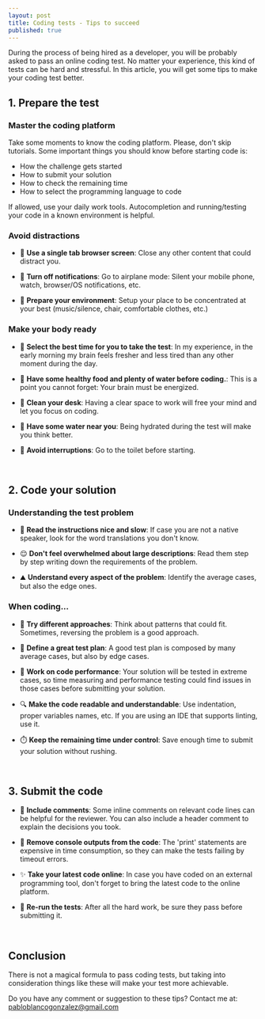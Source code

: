 ```yaml
---
layout: post
title: Coding tests - Tips to succeed
published: true
---
```


During the process of being hired as a developer, you will be probably asked to pass an online coding test. No matter your experience, this kind of tests can be hard and stressful. 
In this article, you will get some tips to make your coding test better.


## 1. Prepare the test

### Master the coding platform

Take some moments to know the coding platform. Please, don't skip tutorials.
Some important things you should know before starting code is:
- How the challenge gets started
- How to submit your solution
- How to check the remaining time
- How to select the programming language to code

If allowed, use your daily work tools. Autocompletion and running/testing your code in a known environment is helpful.

### Avoid distractions

- 📁 **Use a single tab browser screen**: Close any other content that could distract you.

- 🔕 **Turn off notifications**: Go to airplane mode: Silent your mobile phone, watch, browser/OS notifications, etc.

- 🧘 **Prepare your environment**: Setup your place to be concentrated at your best (music/silence, chair, comfortable clothes, etc.)

### Make your body ready

- 🌅 **Select the best time for you to take the test**: In my experience, in the early morning my brain feels fresher and less tired than any other moment during the day.

- 🥗 **Have some healthy food and plenty of water before coding.**: This is a point you cannot forget: Your brain must be energized.

- 🧹 **Clean your desk**: Having a clear space to work will free your mind and let you focus on coding.

- 🚰 **Have some water near you**: Being hydrated during the test will make you think better.

- 🚽 **Avoid interruptions**: Go to the toilet before starting.
<br />

## 2. Code your solution

### Understanding the test problem

- 📖 **Read the instructions nice and slow**: If case you are not a native speaker, look for the word translations you don't know.

- 😌 **Don't feel overwhelmed about large descriptions**: Read them step by step writing down the requirements of the problem.

- ⛰️ **Understand every aspect of the problem**: Identify the average cases, but also the edge ones.

### When coding...

- 💾 **Try different approaches**: Think about patterns that could fit. Sometimes, reversing the problem is a good approach.

- 🧪 **Define a great test plan**: A good test plan is composed by many average cases, but also by edge cases.

- 💯 **Work on code performance**: Your solution will be tested in extreme cases, so time measuring and performance testing could find issues in those cases before submitting your solution.

- 🔍 **Make the code readable and understandable**: Use indentation, proper variables names, etc. If you are using an IDE that supports linting, use it.

- ⏱️ **Keep the remaining time under control**: Save enough time to submit your solution without rushing.
<br />

## 3. Submit the code

- 📝 **Include comments**: Some inline comments on relevant code lines can be helpful for the reviewer. You can also include a header comment to explain the decisions you took.

- 👣 **Remove console outputs from the code**: The 'print' statements are expensive in time consumption, so they can make the tests failing by timeout errors.

- ✨ **Take your latest code online**: In case you have coded on an external programming tool, don't forget to bring the latest code to the online platform.

- 🏅 **Re-run the tests**: After all the hard work, be sure they pass before submitting it.
<br />

## Conclusion

There is not a magical formula to pass coding tests, but taking into consideration things like these will make your test more achievable.

Do you have any comment or suggestion to these tips? Contact me at: [pabloblancogonzalez@gmail.com](pabloblancogonzalez@gmail.com)
